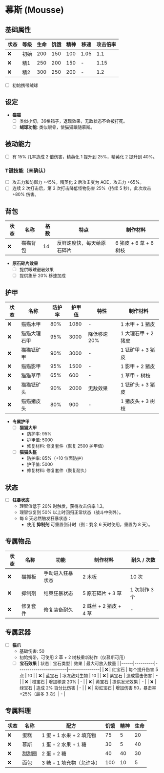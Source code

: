 # 慕斯 (Mousse)

## 基础属性
| 状态 | 等级   | 生命 | 饥饿 | 精神 | 移速  | 攻击倍率 |
|------|--------|------|------|------|-------|----------|
| :x:  | 初始   | 200  | 150  | 100  | 1.05  | 1.1      |
| :x:  | 精1    | 250  | 200  | 150  | -     | 1.15     |
| :x:  | 精2    | 300  | 250  | 200  | -     | 1.2      |

- [ ] 初始携带绒球

## 设定
- **猫猫**
  - [ ] 类似小切，36格箱子，返现效果，无敌状态不会被打死。
  - [ ] **绒球功能**: 类似眼骨，使猫猫跟随慕斯。

## 被动能力
- [ ] 有 15% 几率造成 2 倍伤害，精英化 1 提升到 25%，精英化 2 提升到 40%。

### T键技能（未确认）
- [ ] 攻击力和防御力 +45%，精英化 2 后攻击变为 AOE，攻击力 +65%。
- [ ] 连续 2 次打击后，第 3 次打击降低怪物伤害 25%（持续 5 秒），此次攻击 +80% 伤害。

## 背包
| 状态 | 名称     | 格数 | 特点                       | 制作材料                    |
|------|----------|------|----------------------------|-----------------------------|
| :x:  | 猫猫背包 | 14   | 反鲜速度快，每天给原石碎片 | 6 猪皮 + 6 草 + 6 树枝      |

- **原石碎片效果**
  - [ ] 提供眼球避暑效果
  - [ ] 提供象牙 20% 移速加成

## 护甲
| 状态 | 名称         | 防护率 | 护甲值 | 特性               | 制作材料               |
|------|--------------|--------|--------|--------------------|------------------------|
| :x:  | 猫猫木甲     | 80%    | 1080   | -                  | 1 木甲 + 1 猪皮        |
| :x:  | 猫猫大理石甲 | 95%    | 3000   | 降低移速 20%       | 1 大理石甲 + 2 猪皮    |
| :x:  | 猫猫铥矿甲   | 90%    | 3000   | -                  | 1 铥矿甲 + 3 猪皮      |
| :x:  | 猫猫影甲     | 95%    | 1500   | -                  | 1 影甲 + 2 猪皮        |
| :x:  | 猫猫草甲     | 65%    | 600    | -                  | 1 草甲 + 树枝          |
| :x:  | 猫猫铥矿头   | 90%    | 2000   | 无敌效果           | 1 铥矿头 + 3 猪皮      |
| :x:  | 猫猫猪皮头   | 80%    | 900    | -                  | 1 猪皮头 + 3 树枝      |

- **专属护甲**
  - [ ] **猫猫大甲**
    - 防护率: 95%
    - 护甲值: 5000
    - 修复材料: 修复套件（恢复 2500 护甲值）
  - [ ] **猫猫头盔**
    - 防护率: 85%（+10 位面防护）
    - 护甲值: 5000
    - 修复材料: 修复套件（恢复耐久）

## 状态
- [ ] **狂暴状态**
  - 理智值低于 20% 时触发，获得攻击倍率 1.3。
  - 理智恢复到 50% 以上时回归正常状态（战斗中例外）。
  - 每 8 天必然触发狂暴状态：
    - 使用 **抑制剂** 可重置倒计时（例：剩余 6 天时使用，重置为 8 天）。

## 专属物品
| 状态 | 名称         | 功能             | 制作材料                      | 耐久 / 次数 |
|------|--------------|------------------|-------------------------------|-------------|
| :x:  | 猫抓板       | 手动进入狂暴状态 | 2 木板                        | 10 次       |
| :x:  | 抑制剂       | 结束狂暴状态     | 5 原石碎片 + 3 草             | 1 次制作 3 个 |
| :x:  | 修复套件     | 修复装备耐久     | 2 蛛丝 + 2 猪皮 + 4 草        | -           |

## 专属武器
- [ ] **猫爪**
  - 基础伤害: 50
  - 初始携带，可使用 2 草 + 2 树枝重新制作（仅慕斯可用）
  - [ ] **宝石效果**
    | 状态 | 宝石类型 | 效果                    | 最大可放入数量 |
    |------|----------|-------------------------|----------------|
    | :x:  | 红宝石   | 每个提升伤害 5 点       | 10             |
    | :x:  | 蓝宝石   | 冰冻敌对生物            | 10             |
    | :x:  | 紫宝石   | 造成雷击伤害            | -              |
    | :x:  | 橙宝石   | 增加移速 20%            | -              |
    | :x:  | 黄宝石   | 提供发光效果            | -              |
    | :x:  | 绿宝石   | 造成 2% 百分比伤害      | -              |
    | :x:  | 彩虹宝石 | 增加伤害 50，暴击率 +25%（最多 3 次）| - |

## 专属料理
| 状态 | 名称     | 配方                      | 饥饿 | 精神 | 生命 |
|------|----------|---------------------------|------|------|------|
| :x:  | 蛋糕     | 1 蛋 + 1 水果 + 2 填充物 | 75   | 5    | 20   |
| :x:  | 慕斯     | 1 蛋 + 2 水果 + 1 糖     | 30   | 5    | 40   |
| :x:  | 甜甜圈   | 2 蛋 + 2 糖               | 40   | 40   | 30   |
| :x:  | 面包     | 3 糖 + 1 填充物（允许冰） | 100  | 10   | 5    |
